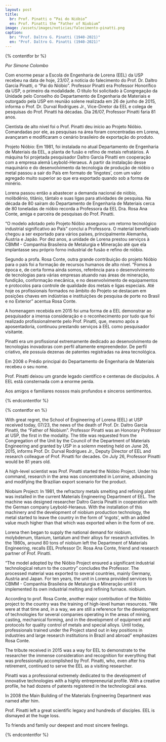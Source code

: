 ```yaml
---
layout: post
title:
  br: Prof. Pinatti o “Pai do Nióbio”
  en: Prof. Pinatti the “Father of Niobium”
image: /assets/images/noticias/falecimento-pinatti.png
caption:
  br: "Prof. Daltro G. Pinatti (1940-2021)"
  en: "Prof. Daltro G. Pinatti (1940-2021)"
---
```


{% contentfor br %}

*Por Simone Colombo*

 Com enorme pesar a Escola de Engenharia de Lorena (EEL) da USP recebeu na data de hoje, 23/07, a notícia do falecimento do Prof. Dr. Daltro Garcia Pinatti, o “Pai do Nióbio”. Professor Pinatti era Professor Honorífico da USP, o primeiro da modalidade. O título foi solicitado à Congregação da Unidade pelo Conselho do Departamento de Engenharia de Materiais e outorgado pela USP em reunião solene realizada em 26 de junho de 2015, informa o Prof. Dr. Durval Rodrigues Jr., Vice-Diretor da EEL e colega de pesquisas do Prof. Pinatti há décadas. Dia 26/07, Professor Pinatti faria 81 anos.

Cientista de alto nível foi o Prof. Pinatti deu início ao Projeto Nióbio. Comandadas por ele, as pesquisas na área foram concentradas em Lorena, avançaram e modificaram o cenário brasileiro de exportação do produto. 

Projeto Nióbio: Em 1981, foi instalada no atual Departamento de Engenharia de Materiais da EEL, a planta de fusão e refino de metais refratários. A máquina foi projetada pesquisador Daltro Garcia Pinatti em cooperação com a empresa alemã Leybold-Heraeus. A partir da instalação desse maquinário e do desenvolvimento da tecnologia de produção de nióbio o metal passou a sair do País em formato de ‘lingotes’, com um valor agregado muito superior ao que era exportado quando sob a forma de minério.

 Lorena passou então a abastecer a demanda nacional de nióbio, molibdênio, titânio, tântalo e suas ligas para atividades de pesquisa. Na década de 80 saíram do Departamento de Engenharia de Materiais cerca de 80 toneladas de nióbio recorda a Professora da EEL Dra. Rosa Ana Conte, amiga e parceira de pesquisas do Prof. Pinatti.

 “O modelo adotado pelo Projeto Nióbio assegurou um retorno tecnológico industrial significativo ao País” conclui a Professora. O material beneficiado chegou a ser exportado para vários países, principalmente Alemanha, Áustria e Japão.  Por dez anos, a unidade de Lorena prestou serviços à CBMM - Companhia Brasileira de Metalurgia e Mineração até que ela implantasse seu próprio forno industrial de fusão e refino de nióbio.

 Segundo a profa. Rosa Conte, outra grande contribuição do projeto Nióbio para o país foi a formação de recursos humanos de alto nível.  “Fomos à época e, de certa forma ainda somos, referência para o desenvolvimento de tecnologias para várias empresas atuando nas áreas de mineração, fundição, conformação mecânica, e no desenvolvimento de equipamentos e protocolos para controle de qualidade dos metais e ligas especiais. Até hoje os profissionais formados no âmbito do Projeto se destacam em posições chaves em indústrias e instituições de pesquisa de porte no Brasil e no Exterior” acentua Rosa Conte.

 A homenagem recebida em 2015 foi uma forma de a EEL demonstrar ao pesquisador a imensa consideração e o reconhecimento por tudo que foi realizado profissionalmente pelo Prof. Pinatti, que, mesmo após a aposentadoria, continuou prestando serviços à EEL como pesquisador visitante.

 Pinatti era um profissional extremamente dedicado ao desenvolvimento de tecnologias inovadoras com perfil altamente empreendedor.  De perfil criativo, ele possuía dezenas de patentes registradas na área tecnológica.

 Em 2008 o Prédio principal do Departamento de Engenharia de Materiais recebeu o seu nome.

 Prof. Pinatti deixou um grande legado científico e centenas de discípulos. A EEL está consternada com a enorme perda.

 Aos amigos e familiares nossos mais profundos e sinceros sentimentos.

{% endcontentfor %}

{% contentfor en %}

With great regret, the School of Engineering of Lorena (EEL) at USP received today, 07/23, the news of the death of Prof. Dr. Daltro Garcia Pinatti, the “Father of Niobium”. Professor Pinatti was an Honorary Professor at USP, the first in the modality. The title was requested from the Congregation of the Unit by the Council of the Department of Materials Engineering and granted by USP in a solemn meeting held on June 26, 2015, informs Prof. Dr. Durval Rodrigues Jr., Deputy Director of EEL and research colleague of Prof. Pinatti for decades. On July 26, Professor Pinatti would be 81 years old.

A high-level scientist was Prof. Pinatti started the Nióbio Project. Under his command, research in the area was concentrated in Lorraine, advancing and modifying the Brazilian export scenario for the product.

Niobium Project: In 1981, the refractory metals smelting and refining plant was installed in the current Materials Engineering Department of EEL. The machine was designed researcher Daltro Garcia Pinatti in cooperation with the German company Leybold-Heraeus. With the installation of this machinery and the development of niobium production technology, the metal started to leave the country in the form of 'ingots', with an added value much higher than that which was exported when in the form of ore.

 Lorena then began to supply the national demand for niobium, molybdenum, titanium, tantalum and their alloys for research activities. In the 1980s, around 80 tons of niobium left the Department of Materials Engineering, recalls EEL Professor Dr. Rosa Ana Conte, friend and research partner of Prof. Pinatti.

“The model adopted by the Nióbio Project ensured a significant industrial technological return to the country” concludes the Professor. The processed material was exported to several countries, mainly Germany, Austria and Japan. For ten years, the unit in Lorena provided services to CBMM - Companhia Brasileira de Metalurgia e Mineração until it implemented its own industrial melting and refining furnace. niobium.

According to prof. Rosa Conte, another major contribution of the Nióbio project to the country was the training of high-level human resources. “We were at that time and, in a way, we are still a reference for the development of technologies for several companies operating in the areas of mining, casting, mechanical forming, and in the development of equipment and protocols for quality control of metals and special alloys. Until today, professionals trained under the Project stand out in key positions in industries and large research institutions in Brazil and abroad” emphasizes Rosa Conte.

The tribute received in 2015 was a way for EEL to demonstrate to the researcher the immense consideration and recognition for everything that was professionally accomplished by Prof. Pinatti, who, even after his retirement, continued to serve the EEL as a visiting researcher.

Pinatti was a professional extremely dedicated to the development of innovative technologies with a highly entrepreneurial profile. With a creative profile, he had dozens of patents registered in the technological area.

In 2008 the Main Building of the Materials Engineering Department was named after him.

Prof. Pinatti left a great scientific legacy and hundreds of disciples. EEL is dismayed at the huge loss.

To friends and family our deepest and most sincere feelings.

{% endcontentfor %}
